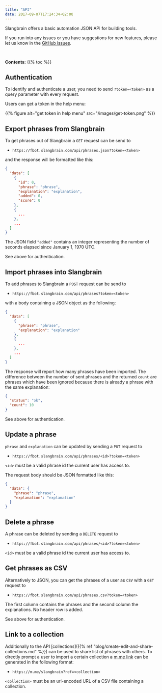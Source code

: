 ```yaml
---
title: "API"
date: 2017-09-07T17:24:34+02:00
---
```


Slangbrain offers a basic automation JSON API for building tools.

If you run into any issues or you have suggestions for new features,
please let us know in the [GitHub issues](https://github.com/qvl/slangbrain.com/issues).


<br>

**Contents:**
{{% toc %}}


## Authentication

To identify and authenticate a user, you need to send `?token=<token>` as a query parameter with every request.

Users can get a token in the help menu:

{{% figure alt="get token in help menu" src="/images/get-token.png" %}}


## Export phrases from Slangbrain

To get phrases out of Slangbrain a `GET` request can be send to

- `https://fbot.slangbrain.com/api/phrases.json?token=<token>`

and the response will be formatted like this:

```json
{
  "data": [
    {
      "id": 0,
      "phrase": "phrase",
      "explanation": "explanation",
      "added": 0,
      "score": 0
    },
    {
      ...
    },
    ...
  ]
}
```

The JSON field `"added"` contains an integer representing the number of seconds elapsed since January 1, 1970 UTC.

See above for authentication.


## Import phrases into Slangbrain

To add phrases to Slangbrain a `POST` request can be send to

- `https://fbot.slangbrain.com/api/phrases?token=<token>`

with a body containing a JSON object as the following:

```json
{
  "data": [
    {
      "phrase": "phrase",
      "explanation": "explanation"
    },
    {
      ...
    },
    ...
  ]
}
```

The response will report how many phrases have been imported.
The difference between the number of sent phrases and the returned `count`
are phrases which have been ignored because there is already a phrase with the same explanation:

```json
{
  "status": "ok",
  "count": 10
}
```

See above for authentication.


## Update a phrase

`phrase` and `explanation` can be updated by sending a `PUT` request to

- `https://fbot.slangbrain.com/api/phrases/<id>?token=<token>`

`<id>` must be a valid phrase id the current user has access to.

The request body should be JSON formatted like this:

```json
{
  "data": {
    "phrase": "phrase",
    "explanation": "explanation"
  }
}
```


## Delete a phrase

A phrase can be deleted by sending a `DELETE` request to

- `https://fbot.slangbrain.com/api/phrases/<id>?token=<token>`

`<id>` must be a valid phrase id the current user has access to.


## Get phrases as CSV

Alternatively to JSON, you can get the phrases of a user as `CSV` with a `GET` request to

- `https://fbot.slangbrain.com/api/phrases.csv?token=<token>`

The first column contains the phrases and the second column the explanations.
No header row is added.

See above for authentication.


## Link to a collection

Additionally to the API [collections]({{% ref "blog/create-edit-and-share-collections.md" %}}) can be used to share list of phrases with others.
To directly prompt a user to import a certain collection a [m.me link](https://developers.facebook.com/docs/messenger-platform/referral-params) can be generated in the following format:

- `https://m.me/slangbrain?ref=<collection>`

`<collection>` must be an url-encoded URL of a CSV file containing a collection.
